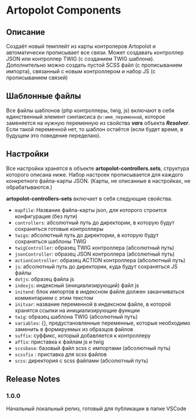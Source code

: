 # Artopolot Components

## Описание

Создаёт новый темплейт из карты контролеров Artopolot и автоматически прописывает все связи. Может создавать контроллер JSON или контроллер TWIG (с созданием TWIG шаблона). Дополнительно можно создать пустой SCSS файл (с прописыванием импорта), связанный с новым контроллером и набор JS (с прописыванием связей)

## Шаблонные файлы
Все файлы шаблонов (php контроллеры, twig, js) включают в себя единственный элемент синтаксиса `@v:имя_переменной`, которое заменяется на нужную переменную из свойства ***vars*** объекта ***Resolver***. Если такой переменной нет, то шаблон остаётся (если будет время, в будущем это поведение переделаю).

## Настройки

Все настройки хранятся в объекте **artopolot-controllers.sets**, структура которого описана ниже. Набор настроек прописывается для каждого конкретного файла-карты JSON. (Карты, не описанные в настройках, не обрабатываются.)

**artopolot-controllers-sets** включает в себя следующие свойства.

* `mapfile`: Название файла-карты json, для которого строится конфигурация (без пути)
* `controllers`: абсолютный путь до директории, в которую будут сохраняться готовые контроллеры
* `twigs`: абсолютный путь до директории, в которую будут сохраняться шаблоны TWIG
* `twigController`: образец TWIG контроллера (абсолютный путь)
* `jsonController`: образец JSON контроллера (абсолютный путь)
* `actionController`: образец ACTION контроллера (абсолютный путь)
* `js`: абсолютный путь до директории, куда будут сохраняться JS файлы
* `dotjs`: образец файла js
* `indexjs`: индексный (инициализирующий) файл js
* `initend`: блок импортов в индексном файле должен заканчиваться комментарием с этим текстом
* `initvar`: название переменной в индексном файле, в которой хранятся ссылки на инициализирующие функции
* `twig`: образец шаблона TWIG (абсолютный путь)
* `variables`: {}, предустановленные переменные, которые необходимо заменить в формируемых из образцов файлов 
* `suffix`: суффикс, который добавляется к контроллеру
* `affix`: приставка к файлам js и twig
* `scssbase`: базовый файл scss с импортами (абсолютный путь)
* `scssfix` : приставка для scss файлов
* `scss`: директория с scss файлами (абсолютный путь)

## Release Notes

### 1.0.0

Начальный локальный релиз, готовый для публикации в папке VSCode
